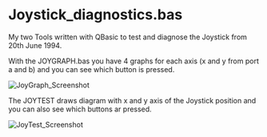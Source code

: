 # Joystick_diagnostics.bas
My two Tools written with QBasic to test and diagnose the Joystick from 20th June 1994.

With the JOYGRAPH.bas you have 4 graphs for each axis (x and y from port a and b) and you can see which button is pressed.

![JoyGraph_Screenshot](https://github.com/user-attachments/assets/4c993f3f-5822-4dfb-939a-dcb170aae049)


The JOYTEST draws diagram with x and y axis of the Joystick position and you can also see which buttons ar pressed.

![JoyTest_Screenshot](https://github.com/user-attachments/assets/2fc9a01e-a08c-4892-9da1-e578b22ae790)
